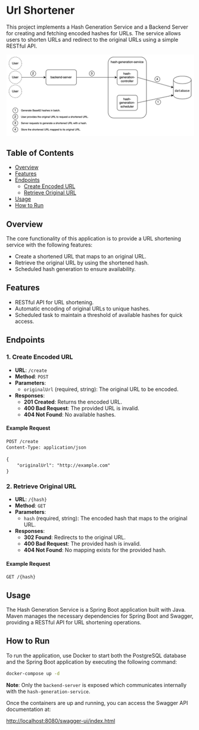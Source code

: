 # Url Shortener

This project implements a Hash Generation Service and a Backend Server for creating and fetching encoded hashes for URLs. The service allows users to shorten URLs and redirect to the original URLs using a simple RESTful API.

![Design Diagram](url-shortener.png)

## Table of Contents

- [Overview](#overview)
- [Features](#features)
- [Endpoints](#endpoints)
    - [Create Encoded URL](#1-create-encoded-url)
    - [Retrieve Original URL](#2-retrieve-original-url)
- [Usage](#usage)
- [How to Run](#how-to-run)

## Overview

The core functionality of this application is to provide a URL shortening service with the following features:

- Create a shortened URL that maps to an original URL.
- Retrieve the original URL by using the shortened hash.
- Scheduled hash generation to ensure availability.

## Features

- RESTful API for URL shortening.
- Automatic encoding of original URLs to unique hashes.
- Scheduled task to maintain a threshold of available hashes for quick access.

## Endpoints

### 1. Create Encoded URL

- **URL**: `/create`
- **Method**: `POST`
- **Parameters**:
    - `originalUrl` (required, string): The original URL to be encoded.
- **Responses**:
    - **201 Created**: Returns the encoded URL.
    - **400 Bad Request**: The provided URL is invalid.
    - **404 Not Found**: No available hashes.

#### Example Request

```http
POST /create
Content-Type: application/json

{
    "originalUrl": "http://example.com"
}
```

### 2. Retrieve Original URL

- **URL**: `/{hash}`
- **Method**: `GET`
- **Parameters**:
    - `hash` (required, string): The encoded hash that maps to the original URL.
- **Responses**:
    - **302 Found**: Redirects to the original URL.
    - **400 Bad Request**: The provided hash is invalid.
    - **404 Not Found**: No mapping exists for the provided hash.

#### Example Request

```http
GET /{hash}
```

## Usage

The Hash Generation Service is a Spring Boot application built with Java. Maven manages the necessary dependencies for Spring Boot and Swagger, providing a RESTful API for URL shortening operations.

## How to Run

To run the application, use Docker to start both the PostgreSQL database and the Spring Boot application by executing the following command:

```bash
docker-compose up -d
```

**Note**: Only the `backend-server` is exposed which communicates internally with the `hash-generation-service`.

Once the containers are up and running, you can access the Swagger API documentation at:

[http://localhost:8080/swagger-ui/index.html](http://localhost:8080/swagger-ui/index.html)
